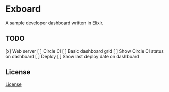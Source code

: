 # Exboard

A sample developer dashboard written in Elixir.

## TODO

[x] Web server
[ ] Circle CI
[ ] Basic dashboard grid
[ ] Show Circle CI status on dashboard
[ ] Deploy
[ ] Show last deploy date on dashboard

## License
    
[License](LICENSE)

